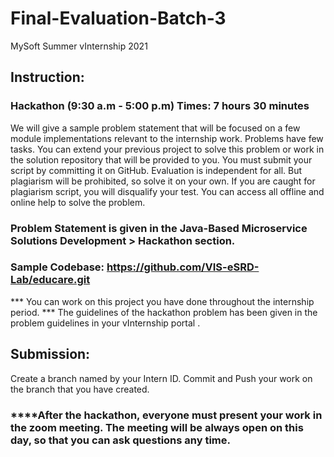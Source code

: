 # Final-Evaluation-Batch-3
MySoft Summer vInternship 2021

## Instruction:
### Hackathon (9:30 a.m - 5:00 p.m)			Times: 7 hours 30 minutes	
We will give a sample problem statement that will be focused on a few module implementations relevant to the internship work. 
Problems have few tasks.
You can extend your previous project to solve this problem or work in the solution repository that will be provided to you.
You must submit your script by committing it on GitHub.
Evaluation is independent for all. But plagiarism will be prohibited, so solve it on your own. If you are caught for plagiarism script, you will disqualify your test. 
You can access all offline and online help to solve the problem.

### Problem Statement is given in the Java-Based Microservice Solutions Development > Hackathon section.

### Sample Codebase:  https://github.com/VIS-eSRD-Lab/educare.git 
*** You can work on this project you have done throughout the internship period.
*** The guidelines of the hackathon problem has been given in the problem guidelines in your vInternship portal .

## Submission:
Create a branch named by your Intern ID.
Commit and Push your work on the branch that you have created.

### ****After the hackathon, everyone must present your work in the zoom meeting. The meeting will be always open on this day, so that you can ask questions any time.

